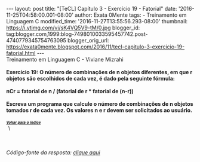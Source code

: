 --- layout: post title: "\[TeCL\] Capítulo 3 - Exercício 19 - Fatorial"
date: '2016-11-25T04:58:00.001-08:00' author: Exata 0Mente tags: -
Treinamento em Linguagem C modified\_time:
'2016-11-27T13:55:56.293-08:00' thumbnail:
https://i.ytimg.com/vi/sK4VQ5V9-tM/0.jpg blogger\_id:
tag:blogger.com,1999:blog-7498010033595457742.post-4740779345754763095
blogger\_orig\_url:
https://exata0mente.blogspot.com/2016/11/tecl-capitulo-3-exercicio-19-fatorial.html
---\
Treinamento em Linguagem C - Viviane Mizrahi\
\
**Exercício 19: O número de combinações de n objetos diferentes, em que
r objetos são escolhidos de cada vez, é dado pela seguinte fórmula:\
\
nCr = fatorial de n / (fatorial de r \* fatorial de (n-r))**\
**\
Escreva um programa que calcule o número de combinações de n objetos
tomados r de cada vez. Os valores n e r devem ser solicitados ao
usuário.**\
\
**<span
style="font-family: &quot;helvetica neue&quot; , &quot;arial&quot; , &quot;helvetica&quot; , sans-serif;"><span
style="font-size: small;">[<span style="font-size: x-small;">*Voltar
para o ín<span
style="font-family: &quot;helvetica neue&quot; , &quot;arial&quot; , &quot;helvetica&quot; , sans-serif;">di<span
style="font-family: &quot;helvetica neue&quot; , &quot;arial&quot; , &quot;helvetica&quot; , sans-serif;">ce</span></span>*</span>](http://exata0mente.blogspot.com/2016/11/indice-do-blog.html)</span></span>**\
**<span
style="font-family: &quot;helvetica neue&quot; , &quot;arial&quot; , &quot;helvetica&quot; , sans-serif;"><span
style="font-size: small;"><span style="font-size: x-small;">*<span
style="font-family: &quot;helvetica neue&quot; , &quot;arial&quot; , &quot;helvetica&quot; , sans-serif;"><span
style="font-family: &quot;helvetica neue&quot; , &quot;arial&quot; , &quot;helvetica&quot; , sans-serif;"> 
</span></span>*</span></span></span>**\
<div class="separator" style="clear: both; text-align: center;">

</div>

\
\
*Código-fonte da resposta: [clique aqui](http://adf.ly/1g1hZX)*
